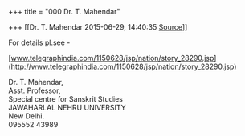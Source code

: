 +++
title = "000 Dr. T. Mahendar"

+++
[[Dr. T. Mahendar	2015-06-29, 14:40:35 [Source](https://groups.google.com/g/samskrita/c/CzsDfaXiR1I)]]



For details pl.see -

[www.telegraphindia.com/1150628/jsp/nation/story_28290.jsp](http://www.telegraphindia.com/1150628/jsp/nation/story_28290.jsp)  
  

Dr. T. Mahendar,  
   Asst. Professor,  
Special centre for Sanskrit Studies  
JAWAHARLAL NEHRU UNIVERSITY  
New Delhi.  
095552 43989  



